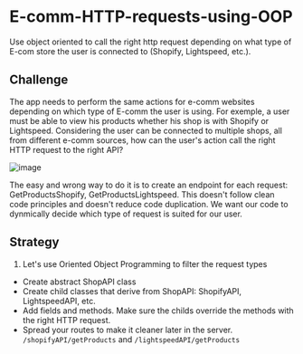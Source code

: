 # E-comm-HTTP-requests-using-OOP
Use object oriented to call the right http request depending on what type of E-com store the user is connected to (Shopify, Lightspeed, etc.).

## Challenge
The app needs to perform the same actions for e-comm websites depending on which type of E-comm the user is using. For exemple, a user must be able to view his products whether his shop is with Shopify or Lightspeed. Considering the user can be connected to multiple shops, all from different e-comm sources, how can the user's action call the right HTTP request to the right API?

![image](https://user-images.githubusercontent.com/36003383/183108114-188534fa-6e80-4516-b8ff-938ef6f84b93.png)

The easy and wrong way to do it is to create an endpoint for each request: GetProductsShopify, GetProductsLightspeed. This doesn't follow clean code principles and doesn't reduce code duplication. We want our code to dynmically decide which type of request is suited for our user.

## Strategy
1. Let's use Oriented Object Programming to filter the request types

- Create abstract ShopAPI class
- Create child classes that derive from ShopAPI: ShopifyAPI, LightspeedAPI, etc.
- Add fields and methods. Make sure the childs override the methods with the right HTTP request.
- Spread your routes to make it cleaner later in the server. `/shopifyAPI/getProducts` and `/lightspeedAPI/getProducts`
